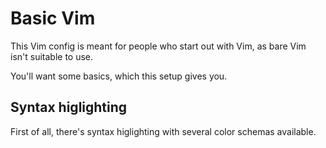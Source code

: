 # Basic Vim
This Vim config is meant for people who start out with Vim, as bare Vim isn't
suitable to use.

You'll want some basics, which this setup gives you.

## Syntax higlighting
First of all, there's syntax higlighting with several color schemas available.
